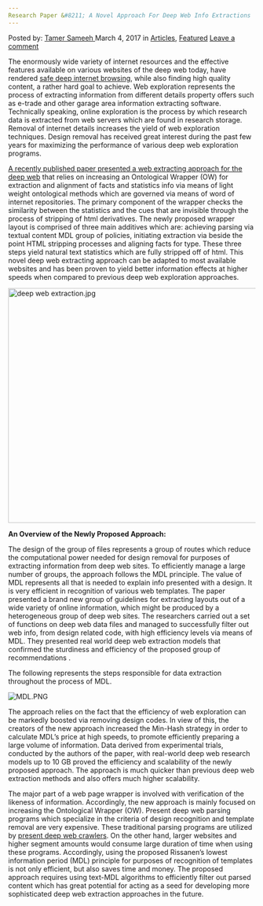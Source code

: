 ```yaml
---
Research Paper &#8211; A Novel Approach For Deep Web Info Extractions
---
```

<article class="post-listing post-18432 post type-post status-publish format-standard has-post-thumbnail hentry category-deepdot-news tag-approach tag-deep tag-extractions tag-info tag-paper tag-research tag-web">
<div class="post-inner">
<p class="post-meta">
<span>Posted by: <a href="https://www.deepdotweb.com/author/tamersameeh/" title="">Tamer Sameeh </a></span>
<span>March 4, 2017</span>
<span>in <a href="https://www.deepdotweb.com/category/articles/" rel="category tag">Articles</a>, <a href="https://www.deepdotweb.com/category/deepdot-news/" rel="category tag">Featured</a></span>
<span><a href="https://www.deepdotweb.com/2017/03/04/research-paper-novel-approach-deep-web-info-extractions/#respond">Leave a comment</a></span>
</p>
<div class="clear"></div>
<div class="entry">
<p>The enormously wide variety of internet resources and the effective features available on various websites of the deep web today, have rendered <a href="https://www.deepdotweb.com/jolly-rogers-security-guide-for-beginners/">safe deep internet browsing</a>, while also finding high quality content, a rather hard goal to achieve. Web exploration represents the process of extracting information from different details property offers such as e-trade and other garage area information extracting software. Technically speaking, online exploration is the process by which research data is extracted from web servers which are found in research storage. Removal of internet details increases the yield of web exploration techniques. Design removal has received great interest during the past few years for maximizing the performance of various deep web exploration programs.</p>
<p><a href="http://docsdrive.com/pdfs/medwelljournals/ajit/2016/3551-3555.pdf">A recently published paper presented a web extracting approach for the deep web</a> that relies on increasing an Ontological Wrapper (OW) for extraction and alignment of facts and statistics info via means of light weight ontological methods which are governed via means of word of internet repositories. The primary component of the wrapper checks the similarity between the statistics and the cues that are invisible through the process of stripping of html derivatives. The newly proposed wrapper layout is comprised of three main additives which are: achieving parsing via textual content MDL group of policies, initiating extraction via beside the point HTML stripping processes and aligning facts for type. These three steps yield natural text statistics which are fully stripped off of html. This novel deep web extracting approach can be adapted to most available websites and has been proven to yield better information effects at higher speeds when compared to previous deep web exploration approaches.</p>
<p><img class="wp-image-18439 aligncenter" src="https://www.deepdotweb.com/wp-content/uploads/2017/02/deep-web-extraction-jpg.jpeg" alt="deep web extraction.jpg" width="913" height="478" srcset="https://www.deepdotweb.com/wp-content/uploads/2017/02/deep-web-extraction-jpg.jpeg 1268w, https://www.deepdotweb.com/wp-content/uploads/2017/02/deep-web-extraction-jpg-300x157.jpeg 300w, https://www.deepdotweb.com/wp-content/uploads/2017/02/deep-web-extraction-jpg-1024x536.jpeg 1024w" sizes="(max-width: 913px) 100vw, 913px" /></p>
<p><strong>An Overview of the Newly Proposed Approach:</strong></p>
<p>The design of the group of files represents a group of routes which reduce the computational power needed for design removal for purposes of extracting information from deep web sites. To efficiently manage a large number of groups, the approach follows the MDL principle. The value of MDL represents all that is needed to explain info presented with a design. It is very efficient in recognition of various web templates. The paper presented a brand new group of guidelines for extracting layouts out of a wide variety of online information, which might be produced by a heterogeneous group of deep web sites. The researchers carried out a set of functions on deep web data files and managed to successfully filter out web info, from design related code, with high efficiency levels via means of MDL. They presented real world deep web extraction models that confirmed the sturdiness and efficiency of the proposed group of recommendations .</p>
<p>The following represents the steps responsible for data extraction throughout the process of MDL.</p>
<p><img class="wp-image-18440 aligncenter" src="https://www.deepdotweb.com/wp-content/uploads/2017/02/mdl-png.png" alt="MDL.PNG" srcset="https://www.deepdotweb.com/wp-content/uploads/2017/02/mdl-png.png 558w, https://www.deepdotweb.com/wp-content/uploads/2017/02/mdl-png-300x180.png 300w" sizes="(max-width: 558px) 100vw, 558px" /></p>
<p>The approach relies on the fact that the efficiency of web exploration can be markedly boosted via removing design codes. In view of this, the creators of the new approach increased the Min-Hash strategy in order to calculate MDL&#8217;s price at high speeds, to promote efficiently preparing a large volume of information. Data derived from experimental trials, conducted by the authors of the paper, with real-world deep web research models up to 10 GB proved the efficiency and scalability of the newly proposed approach. The approach is much quicker than previous deep web extraction methods and also offers much higher scalability.</p>
<p>The major part of a web page wrapper is involved with verification of the likeness of information. Accordingly, the new approach is mainly focused on increasing the Ontological Wrapper (OW). Present deep web parsing programs which specialize in the criteria of design recognition and template removal are very expensive. These traditional parsing programs are utilized by <a href="https://www.deepdotweb.com/2017/02/01/new-concept-deep-web-crawlers/">present deep web crawlers</a>. On the other hand, larger websites and higher segment amounts would consume large duration of time when using these programs. Accordingly, using the proposed Rissanen&#8217;s lowest information period (MDL) principle for purposes of recognition of templates is not only efficient, but also saves time and money. The proposed approach requires using text-MDL algorithms to efficiently filter out parsed content which has great potential for acting as a seed for developing more sophisticated deep web extraction approaches in the future.</p>
</div>
<span style="display:none"><a href="https://www.deepdotweb.com/tag/approach/" rel="tag">approach</a> <a href="https://www.deepdotweb.com/tag/deep/" rel="tag">deep</a> <a href="https://www.deepdotweb.com/tag/extractions/" rel="tag">extractions</a> <a href="https://www.deepdotweb.com/tag/info/" rel="tag">info</a> <a href="https://www.deepdotweb.com/tag/paper/" rel="tag">paper</a> <a href="https://www.deepdotweb.com/tag/research/" rel="tag">research</a> <a href="https://www.deepdotweb.com/tag/web/" rel="tag">web</a></span> <span style="display:none" class="updated">2017-03-04</span>
<div style="display:none" class="vcard author" itemprop="author" itemscope itemtype="http://schema.org/Person"><strong class="fn" itemprop="name"><a href="https://www.deepdotweb.com/author/tamersameeh/" title="Posts by Tamer Sameeh" rel="author">Tamer Sameeh</a></strong></div>
</div>
</article>

